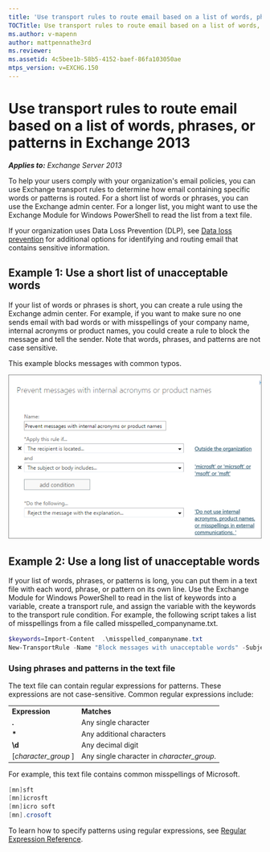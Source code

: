 ```yaml
---
title: 'Use transport rules to route email based on a list of words, phrases, or patterns: Exchange 2013 Help'
TOCTitle: Use transport rules to route email based on a list of words, phrases, or patterns
ms.author: v-mapenn
author: mattpennathe3rd
ms.reviewer: 
ms.assetid: 4c5bee1b-58b5-4152-baef-86fa103050ae
mtps_version: v=EXCHG.150
---
```


# Use transport rules to route email based on a list of words, phrases, or patterns in Exchange 2013

_**Applies to:** Exchange Server 2013_

To help your users comply with your organization's email policies, you can use Exchange transport rules to determine how email containing specific words or patterns is routed. For a short list of words or phrases, you can use the Exchange admin center. For a longer list, you might want to use the Exchange Module for Windows PowerShell to read the list from a text file.

If your organization uses Data Loss Prevention (DLP), see [Data loss prevention](data-loss-prevention-exchange-2013-help.md) for additional options for identifying and routing email that contains sensitive information.

## Example 1: Use a short list of unacceptable words
<a name="shortlist"> </a>

If your list of words or phrases is short, you can create a rule using the Exchange admin center. For example, if you want to make sure no one sends email with bad words or with misspellings of your company name, internal acronyms or product names, you could create a rule to block the message and tell the sender. Note that words, phrases, and patterns are not case sensitive.

This example blocks messages with common typos.

![Rule showing blocking a message based on text patterns](images/a8489cbb-be59-4890-ae30-1431703eeb88.png)

## Example 2: Use a long list of unacceptable words
<a name="longlist"> </a>

If your list of words, phrases, or patterns is long, you can put them in a text file with each word, phrase, or pattern on its own line. Use the Exchange Module for Windows PowerShell to read in the list of keywords into a variable, create a transport rule, and assign the variable with the keywords to the transport rule condition. For example, the following script takes a list of misspellings from a file called misspelled_companyname.txt.

```powershell
$keywords=Import-Content  .\misspelled_companyname.txt
New-TransportRule -Name "Block messages with unacceptable words" -SubjectOrBodyContainsWords $keywords -SentToScope "NotInOrganization" -RejectMessageReasonText "Do not use internal acronyms, product names, or misspellings in external communications."

```

### Using phrases and patterns in the text file

The text file can contain regular expressions for patterns. These expressions are not case-sensitive. Common regular expressions include:

|||
|:-----|:-----|
|**Expression**|**Matches**|
|**.**|Any single character|
|**\***|Any additional characters|
|**\d**|Any decimal digit|
|[*character_group* ]|Any single character in *character_group*.|

For example, this text file contains common misspellings of Microsoft.

```powershell
[mn]sft
[mn]icrosft
[mn]icro soft
[mn].crosoft

```

To learn how to specify patterns using regular expressions, see [Regular Expression Reference](https://go.microsoft.com/fwlink/p/?LinkId=532394).
